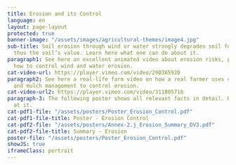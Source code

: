 ```yaml
---
title: Erosion and its Control
language: en
layout: page-layout
protected: true
banner-image: "/assets/images/agricultural-themes/image4.jpg"
sub-title: Soil erosion through wind or water strongly degrades soil fertility and
  thus the soil’s value. Learn here what one can do about it.
paragraph1: See here an excellent animated video about erosion risks, problems and
  how to control wind and water erosion.
cat-video-url: https://player.vimeo.com/video/290365920
paragraph2: See here a real-life farm video on how a real farmer uses cover crops
  and mulch management to control erosion.
cat-video-url2: https://player.vimeo.com/video/311805716
paragraph-3: The following poster shows all relevant facts in detail. Have a look
  at it.
cat-pdf1-file: "/assets/posters/Poster_Erosion_Control.pdf"
cat-pdf1-file-title: Poster - Erosion Control
cat-pdf2-file: "/assets/posters/Annex-2.j_Erosion_Summary_DV3.pdf"
cat-pdf2-file-title: Summary - Erosion
poster-file: "/assets/posters/Poster_Erosion_Control.pdf"
showJS: true
iframeClass: portrait
---
```


